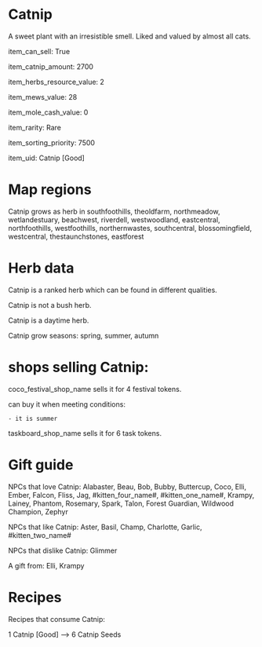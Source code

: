 # Catnip

A sweet plant with an irresistible smell. Liked and valued by almost all cats.

item_can_sell: True

item_catnip_amount: 2700

item_herbs_resource_value: 2

item_mews_value: 28

item_mole_cash_value: 0

item_rarity: Rare

item_sorting_priority: 7500

item_uid: Catnip [Good]

# Map regions

Catnip grows as herb in southfoothills, theoldfarm, northmeadow, wetlandestuary, beachwest, riverdell, westwoodland, eastcentral, northfoothills, westfoothills, northernwastes, southcentral, blossomingfield, westcentral, thestaunchstones, eastforest

# Herb data

Catnip is a ranked herb which can be found in different qualities.

Catnip is not a bush herb.

Catnip is a daytime herb.

Catnip grow seasons: spring, summer, autumn

# shops selling Catnip:

coco_festival_shop_name sells it for 4 festival tokens.

  can buy it when meeting conditions: 

    - it is summer

taskboard_shop_name sells it for 6 task tokens.

# Gift guide

NPCs that love Catnip: Alabaster, Beau, Bob, Bubby, Buttercup, Coco, Elli, Ember, Falcon, Fliss, Jag, #kitten_four_name#, #kitten_one_name#, Krampy, Lainey, Phantom, Rosemary, Spark, Talon, Forest Guardian, Wildwood Champion, Zephyr

NPCs that like Catnip: Aster, Basil, Champ, Charlotte, Garlic, #kitten_two_name#

NPCs that dislike Catnip: Glimmer

A gift from: Elli, Krampy

# Recipes

Recipes that consume Catnip:

1 Catnip [Good] --> 6 Catnip Seeds